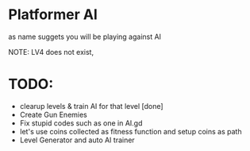 # Platformer AI

as name suggets you will be playing against AI 

NOTE: LV4 does not exist,

# **TODO**:
- clearup levels & train AI for that level [done]
- Create Gun Enemies
- Fix stupid codes such as one in AI.gd 
- let's use coins collected as fitness function and setup coins as path
- Level Generator and auto AI trainer 
